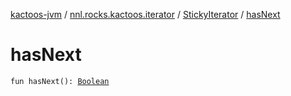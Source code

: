 [kactoos-jvm](../../index.md) / [nnl.rocks.kactoos.iterator](../index.md) / [StickyIterator](index.md) / [hasNext](./has-next.md)

# hasNext

`fun hasNext(): `[`Boolean`](https://kotlinlang.org/api/latest/jvm/stdlib/kotlin/-boolean/index.html)